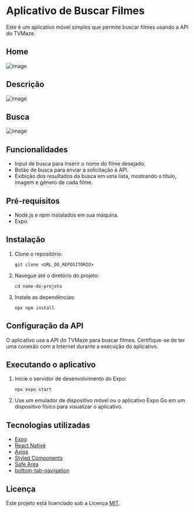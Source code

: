 

# Aplicativo de Buscar Filmes

Este é um aplicativo móvel simples que permite buscar filmes usando a API do TVMaze.

## Home
![image](https://github.com/pedrohd21/MoviesApp/assets/67549131/4da55524-0024-4eee-9cf6-358a421b3f99)

## Descrição
![image](https://github.com/pedrohd21/MoviesApp/assets/67549131/0d881088-0a54-4c96-bf74-f7c98a6cab60)

## Busca
![image](https://github.com/pedrohd21/MoviesApp/assets/67549131/f004fd8f-b4c1-4327-8601-7480d1c3fc31)




## Funcionalidades

- Input de busca para inserir o nome do filme desejado.
- Botão de busca para enviar a solicitação à API.
- Exibição dos resultados da busca em uma lista, mostrando o título, imagem e gênero de cada filme.

## Pré-requisitos

- Node.js e npm instalados em sua máquina.
- Expo.

## Instalação

1. Clone o repositório:

   ```
   git clone <URL_DO_REPOSITÓRIO>
   ```

2. Navegue até o diretório do projeto:

   ```
   cd nome-do-projeto
   ```

3. Instale as dependências:

   ```
   npx npm install
   ```

## Configuração da API

O aplicativo usa a API do TVMaze para buscar filmes. Certifique-se de ter uma conexão com a Internet durante a execução do aplicativo.

## Executando o aplicativo

1. Inicie o servidor de desenvolvimento do Expo:

   ```
   npx expo start
   ```

2. Use um emulador de dispositivo móvel ou o aplicativo Expo Go em um dispositivo físico para visualizar o aplicativo.

## Tecnologias utilizadas

- [Expo](https://expo.io/)
- [React Native](https://reactnative.dev/)
- [Axios](https://github.com/axios/axios)
- [Styled Components](https://styled-components.com/)
- [Safe Area](https://reactnative.dev/docs/safeareaview)
- [bottom-tab-navigation](https://reactnavigation.org/docs/bottom-tab-navigator)

## Licença

Este projeto está licenciado sob a Licença [MIT](https://opensource.org/licenses/MIT).
